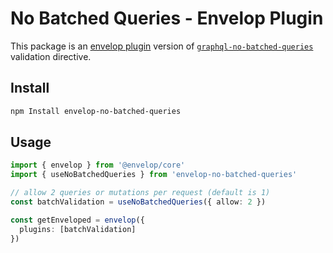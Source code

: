 # No Batched Queries - Envelop Plugin

This package is an [envelop plugin](https://www.envelop.dev) version of
[`graphql-no-batched-queries`](https://github.com/ivandotv/graphql-no-batched-queries) validation directive.

## Install

```sh
npm Install envelop-no-batched-queries
```

## Usage

```ts
import { envelop } from '@envelop/core'
import { useNoBatchedQueries } from 'envelop-no-batched-queries'

// allow 2 queries or mutations per request (default is 1)
const batchValidation = useNoBatchedQueries({ allow: 2 })

const getEnveloped = envelop({
  plugins: [batchValidation]
})
```
